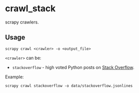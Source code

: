 # crawl_stack
scrapy crawlers.

## Usage
```
scrapy crawl <crawler> -o <output_file>
```
`<crawler>` can be:
- `stackoverflow`  - high voted Python posts on [Stack Overflow](stackoverflow.com).

Example:

```
scrapy crawl stackoverflow -o data/stackoverflow.jsonlines
```

